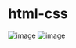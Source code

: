 # html-css

![image](https://user-images.githubusercontent.com/101108440/220303420-946d2796-9abd-4506-b344-633fa173bd0d.png)
![image](https://user-images.githubusercontent.com/101108440/220303528-86995ed3-2729-4a4d-b400-8030e6cf1a61.png)
